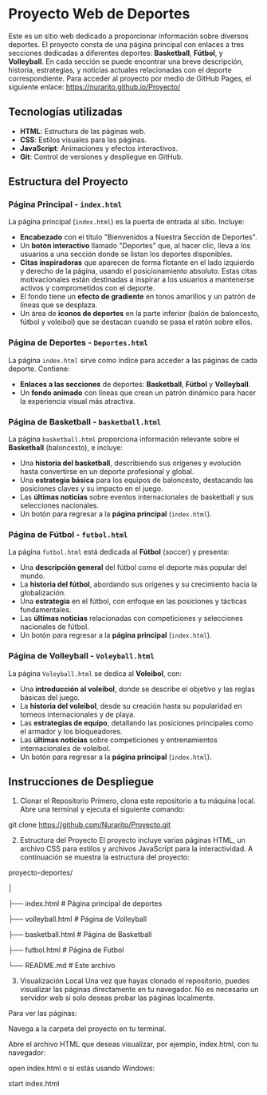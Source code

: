 # Proyecto Web de Deportes

Este es un sitio web dedicado a proporcionar información sobre diversos deportes. El proyecto consta de una página principal con enlaces a tres secciones dedicadas a diferentes deportes: **Basketball**, **Fútbol**, y **Volleyball**. En cada sección se puede encontrar una breve descripción, historia, estrategias, y noticias actuales relacionadas con el deporte correspondiente.
Para acceder al proyecto por medio de GitHub Pages, el siguiente enlace: https://nurarito.github.io/Proyecto/
## Tecnologías utilizadas

- **HTML**: Estructura de las páginas web.
- **CSS**: Estilos visuales para las páginas.
- **JavaScript**: Animaciones y efectos interactivos.
- **Git**: Control de versiones y despliegue en GitHub.

## Estructura del Proyecto

### Página Principal - `index.html`

La página principal (`index.html`) es la puerta de entrada al sitio. Incluye:

- **Encabezado** con el título "Bienvenidos a Nuestra Sección de Deportes".
- Un **botón interactivo** llamado "Deportes" que, al hacer clic, lleva a los usuarios a una sección donde se listan los deportes disponibles.
- **Citas inspiradoras** que aparecen de forma flotante en el lado izquierdo y derecho de la página, usando el posicionamiento absoluto. Estas citas motivacionales están destinadas a inspirar a los usuarios a mantenerse activos y comprometidos con el deporte.
- El fondo tiene un **efecto de gradiente** en tonos amarillos y un patrón de líneas que se desplaza.
- Un área de **iconos de deportes** en la parte inferior (balón de baloncesto, fútbol y voleibol) que se destacan cuando se pasa el ratón sobre ellos.

### Página de Deportes - `Deportes.html`

La página `index.html` sirve como índice para acceder a las páginas de cada deporte. Contiene:

- **Enlaces a las secciones** de deportes: **Basketball**, **Fútbol** y **Volleyball**.
- Un **fondo animado** con líneas que crean un patrón dinámico para hacer la experiencia visual más atractiva.

### Página de Basketball - `basketball.html`

La página `basketball.html` proporciona información relevante sobre el **Basketball** (baloncesto), e incluye:

- Una **historia del basketball**, describiendo sus orígenes y evolución hasta convertirse en un deporte profesional y global.
- Una **estrategia básica** para los equipos de baloncesto, destacando las posiciones claves y su impacto en el juego.
- Las **últimas noticias** sobre eventos internacionales de basketball y sus selecciones nacionales.
- Un botón para regresar a la **página principal** (`index.html`).

### Página de Fútbol - `futbol.html`

La página `futbol.html` está dedicada al **Fútbol** (soccer) y presenta:

- Una **descripción general** del fútbol como el deporte más popular del mundo.
- La **historia del fútbol**, abordando sus orígenes y su crecimiento hacia la globalización.
- Una **estrategia** en el fútbol, con enfoque en las posiciones y tácticas fundamentales.
- Las **últimas noticias** relacionadas con competiciones y selecciones nacionales de fútbol.
- Un botón para regresar a la **página principal** (`index.html`).

### Página de Volleyball - `Voleyball.html`

La página `Voleyball.html` se dedica al **Voleibol**, con:

- Una **introducción al voleibol**, donde se describe el objetivo y las reglas básicas del juego.
- La **historia del voleibol**, desde su creación hasta su popularidad en torneos internacionales y de playa.
- Las **estrategias de equipo**, detallando las posiciones principales como el armador y los bloqueadores.
- Las **últimas noticias** sobre competiciones y entrenamientos internacionales de voleibol.
- Un botón para regresar a la **página principal** (`index.html`).

## Instrucciones de Despliegue

1. Clonar el Repositorio
Primero, clona este repositorio a tu máquina local. Abre una terminal y ejecuta el siguiente comando:


git clone https://github.com/Nurarito/Proyecto.git

2. Estructura del Proyecto
El proyecto incluye varias páginas HTML, un archivo CSS para estilos y archivos JavaScript para la interactividad. A continuación se muestra la estructura del proyecto:


proyecto-deportes/

│

├── index.html         # Página principal de deportes

├── volleyball.html    # Página de Volleyball

├── basketball.html    # Página de Basketball

├── futbol.html        # Página de Futbol

└── README.md          # Este archivo

3. Visualización Local
Una vez que hayas clonado el repositorio, puedes visualizar las páginas directamente en tu navegador. No es necesario un servidor web si solo deseas probar las páginas localmente.

Para ver las páginas:

Navega a la carpeta del proyecto en tu terminal.

Abre el archivo HTML que deseas visualizar, por ejemplo, index.html, con tu navegador:

open index.html
o si estás usando Windows:

start index.html
